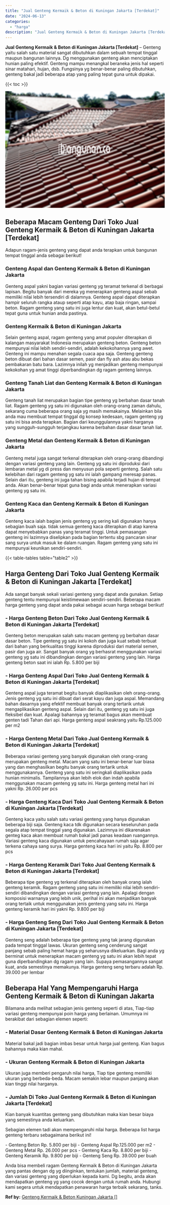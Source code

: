 ```yaml
---
title: "Jual Genteng Kermaik & Beton di Kuningan Jakarta [Terdekat]"
date: "2024-06-13"
categories: 
  - "harga"
description: "Jual Genteng Kermaik & Beton di Kuningan Jakarta [Terdekat]. Anda bisa membeli ragam Genteng Kermaik & Beton di Kuningan Jakarta yang pantas dengan dg yg dii..."
---
```


**Jual Genteng Kermaik & Beton di Kuningan Jakarta \[Terdekat\]** – Genteng yaitu salah satu material sangat dibutuhkan dalam sebuah tempat tinggal maupun bangunan lainnya. Dg menggunakan genteng akan menciptakan hunian paling efektif. Genteng mampu menangkal beraneka jenis hal seperti sinar matahari, hujan, dsb. Fungsinya yg benar-benar paling dibutuhkan, genteng bakal jadi beberapa atap yang paling tepat guna untuk dipakai.

{{< toc >}}

![Jual Genteng Kermaik & Beton di Kuningan Jakarta [Terdekat]](/images/genteng-minimalis-murah09.png)

## Beberapa Macam Genteng Dari Toko Jual Genteng Kermaik & Beton di Kuningan Jakarta \[Terdekat\]

Adapun ragam-jenis genteng yang dapat anda terapkan untuk bangunan tempat tinggal anda sebagai berikut!

### Genteng Aspal dan Genteng Kermaik & Beton di Kuningan Jakarta

Genteng aspal yakni bagian variasi genteng yg teramat terkenal di berbagai lapisan. Begitu banyak dari mereka yg menerapkan genteng aspal sebab memiliki nilai lebih tersendiri di dalamnya. Genteng aspal dapat diterapkan hampir seluruh rangka ataup seperti atap kayu, atap baja ringan, sampai beton. Ragam genteng yang satu ini juga lentur dan kuat, akan betul-betul tepat guna untuk hunian anda pastinya.

### Genteng Kermaik & Beton di Kuningan Jakarta

Selain genteng aspal, ragam genteng yang amat populer diterapkan di kalangan masyarakat Indonesia merupakan genteng beton. Genteng beton mempunyai nilai lebih sendiri-sendiri, adalah kekokohannya yang awet. Genteng ini mampu menahan segala cuaca apa saja. Genteng genteng beton dibuat dari bahan dasar semen, pasir dan fly ash atau abu bekas pembakaran batu bara. Lazimnya inilah yg menjadikan genteng mempunyai kekokohan yg amat tinggi diperbandingkan dg ragam genteng lainnya.

### Genteng Tanah Liat dan Genteng Kermaik & Beton di Kuningan Jakarta

Genteng tanah liat merupakan bagian tipe genteng yg berbahan dasar tanah liat. Ragam genteng yg satu ini digunakan oleh orang-orang zaman dahulu, sekarang cuma beberapa orang saja yg masih memakainya. Melainkan bila anda mau membuat tempat tinggal dg konsep kedesaan, ragam genteng yg satu ini bisa anda terapkan. Bagian dari keunggulannya yakni harganya yang sungguh-sungguh terjangkau karena berbahan dasar dasar tanah liat.

### Genteng Metal dan Genteng Kermaik & Beton di Kuningan Jakarta

Genteng metal juga sangat terkenal diterapkan oleh orang-orang dibandingi dengan variasi genteng yang lain. Genteng yg satu ini diproduksi dari lembaran metal yg di press dan menyusun pola seperti genteng. Salah satu kelebihan dari ragam genteng yg satu ini ialah gampang meresap panas. Selain dari itu, genteng ini juga tahan bising apabila terjadi hujan di tempat anda. Akan benar-benar tepat guna bagi anda untuk menerapkan variasi genteng yg satu ini.

### Genteng Kaca dan Genteng Kermaik & Beton di Kuningan Jakarta

Genteng kaca ialah bagian jenis genteng yg sering kali digunakan hanya sebagian buah saja. tidak semua genteng kaca diterapkan di atap karena dapat menyebabkan panas yang teramat tinggi. Untuk pemasangan genteng ini lazimnya diselipkan pada bagian tertentu sbg pancaran sinar sang surya untuk masuk ke dalam ruangan. Ragam genteng yang satu ini mempunyai keunikan sendiri-sendiri.

{{< table-tables table="table2" >}}

## Harga Genteng Dari Toko Jual Genteng Kermaik & Beton di Kuningan Jakarta \[Terdekat\]

Ada sangat banyak sekali variasi genteng yang dapat anda gunakan. Setiap genteng tentu mempunyai keistimewaan sendiri-sendiri. Beberapa macam harga genteng yang dapat anda pakai sebagai acuan harga sebagai berikut!

### \- Harga Genteng Beton Dari Toko Jual Genteng Kermaik & Beton di Kuningan Jakarta \[Terdekat\]

Genteng beton merupakan salah satu macam genteng yg berbahan dasar dasar beton. Tipe genteng yg satu ini kokoh dan juga kuat sebab terbuat dari bahan yang berkualitas tinggi karena diproduksi dari material semen, pasir dan juga air. Sangat banyak orang yg berhasrat menggunakan variasi genteng yg satu ini dibandingkan dengan variasi genteng yang lain. Harga genteng beton saat ini ialah Rp. 5.800 per biji

### \- Harga Genteng Aspal Dari Toko Jual Genteng Kermaik & Beton di Kuningan Jakarta \[Terdekat\]

Genteng aspal juga teramat begitu banyak diaplikasikan oleh orang-orang. Jenis genteng yg satu ini dibuat dari serat kayu dan juga aspal. Memandang bahan dasarnya yang efektif membuat banyak orang tertarik untuk mengaplikasikan genteng aspal. Selain dari itu, genteng yg satu ini juga fleksibel dan kuat. Apalagi bahannya yg teramat bagus akan membuat genten tadi Tahan dari api. Harga genteng aspal seakrang yaitu Rp.125.000 per m2

### \- Harga Genteng Metal Dari Toko Jual Genteng Kermaik & Beton di Kuningan Jakarta \[Terdekat\]

Beberapa variasi genteng yang banyak digunakan oleh orang-orang merupakan genteng metal. Macam yang satu ini benar-benar luar biasa yang dan menghasilkan begitu banyak orang tertarik untuk menggunakannya. Genteng yang satu ini seringkali diaplikasikan pada hunian minimalis. Tampilannya akan lebih elok dan indah apabila menggunakan macam genteng yg satu ini. Harga genteng metal hari ini yakni Rp. 26.000 per pcs

### \- Harga Genteng Kaca Dari Toko Jual Genteng Kermaik & Beton di Kuningan Jakarta \[Terdekat\]

Genteng kaca yaitu salah satu variasi genteng yang hanya digunakan beberapa biji saja. Genteng kaca tdk digunakan secara keseluruhan pada segala atap tempat tinggal yang digunakan. Lazimnya ini dikarenakan genteg kaca akan membuat rumah bakal jadi panas keadaan ruangannya. Variasi genteng kaca digunakan untuk pencahayaan rumah saja agar terkena cahaya sang surya. Harga genteng kaca hari ini yaitu Rp. 8.800 per pcs

### \- Harga Genteng Keramik Dari Toko Jual Genteng Kermaik & Beton di Kuningan Jakarta \[Terdekat\]

Beberapa tipe genteng yg terkenal diterapkan oleh banyak orang ialah genteng keramik. Ragam genteng yang satu ini memiliki nilai lebih sendiri-sendiri dibandingkan dengan variasi genteng yang lain. Apalagi dengan komposisi warnanya yang lebih unik, perihal ini akan menjadikan banyak orang tertaik untuk menggunakan jenis genteng yang satu ini. Harga genteng keramik hari ini yakni Rp. 9.800 per biji

### \- Harga Genteng Seng Dari Toko Jual Genteng Kermaik & Beton di Kuningan Jakarta \[Terdekat\]

Genteng seng adalah beberapa tipe genteng yang tak jarang digunakan pada tempat tinggal lawas. Ukuran genteng seng cenderung sangat panjang sebab paling hemat harga yg seharusnya dikeluarkan. Bagi anda yg berminat untuk menerapkan macam genteng yg satu ini akan lebih tepat guna diperbandingkan dg ragam yang lain. Supaya pemasangannya sangat kuat, anda semestinya memakunya. Harga genteng seng terbaru adalah Rp. 39.000 per lembar

## Beberapa Hal Yang Mempengaruhi Harga Genteng Kermaik & Beton di Kuningan Jakarta

Bilamana anda melihat sebagian jenis genteng seperti di atas, Tiap-tiap variasi genteng mempunyai poin harga yang berlainan. Umumnya ini berakibat dari sebagian elemen seperti:

### \- Material Dasar Genteng Kermaik & Beton di Kuningan Jakarta

Material bakal jadi bagian imbas besar untuk harga jual genteng. Kian bagus bahannya maka kian mahal.

### \- Ukuran Genteng Kermaik & Beton di Kuningan Jakarta

Ukuran juga memberi pengaruh nilai harga, Tiap tipe genteng memiliki ukuran yang berbeda-beda. Macam semakin lebar maupun panjang akan kian tinggi nilai harganya.

### \- Jumlah Di Toko Jual Genteng Kermaik & Beton di Kuningan Jakarta \[Terdekat\]

Kian banyak kuantitas genteng yang dibutuhkan maka kian besar biaya yang semestinya anda keluarkan.

Sebagian elemen tadi akan mempengaruhi nilai harga. Beberapa list harga genteng terbaru sebagaimana berikut ini!

\- Genteng Beton Rp. 5.800 per biji - Genteng Aspal Rp.125.000 per m2 - Genteng Metal Rp. 26.000 per pcs - Genteng Kaca Rp. 8.800 per biji - Genteng Keramik Rp. 9.800 per biji - Genteng Seng Rp. 39.000 per buah

Anda bisa membeli ragam Genteng Kermaik & Beton di Kuningan Jakarta yang pantas dengan dg yg diinginkan, tentukan jumlah, material genteng, dan variasi genteng yang diperlukan kepada kami. Dg begitu, anda akan mendapatkan genteng yg yang cocok dengan untuk rumah anda. Hubungi kami segera untuk mendapatkan penawaran harga terbaik sekarang, tanks.

**Ref by:**  [Genteng Kermaik & Beton  Kuningan Jakarta []](https://id.wikipedia.org/wiki/Genteng)
